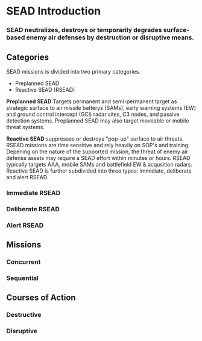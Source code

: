 # SEAD Introduction

### SEAD neutralizes, destroys or temporarily degrades surface-based enemy air defenses by destruction or disruptive means.

## Categories

SEAD missions is divided into two primary categories.
* Preplanned SEAD
* Reactive SEAD (RSEAD)

**Preplanned SEAD** Targets permanent and semi-permanent target as strategic surface to air missile batterys (SAMs), early warning systems (EW) and ground control intercept (GCI) radar sites, C3 nodes, and passive detection systems. Preplanned SEAD may also target moveable or mobile threat systems.

**Reactive SEAD** suppresses or destroys "pop-up" surface to air threats. RSEAD missions are time sensitive and rely heavily on SOP's and training. Depening on the nature of the supported mission, the threat of enemy air defense assets may require a SEAD effort within minutes or hours. RSEAD typically targets AAA, mobile SAMs and battlefield EW & acqusition radars. Reactive SEAD is further subdivided into three types: immidiate, deliberate and alert RSEAD.
 
### Immediate RSEAD

### Deliberate RSEAD

### Alert RSEAD

## Missions

### Concurrent

### Sequential

## Courses of Action

### Destructive

### Disruptive

